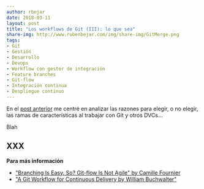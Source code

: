 ```yaml
---
author: rbejar
date: 2018-03-11
layout: post
title: "Los workflows de Git (III): lo que sea"
share-img: http://www.rubenbejar.com/img/share-img/GitMerge.png
tags:
- Git
- Gestión
- Desarrollo
- Devops
- Workflow con gestor de integración
- Feature branches
- Git-flow
- Integración continua
- Despliegue continuo
---
```


En el [post anterior]({{base.url}}/2018/XX/XX/) me centré en analizar las razones para elegir, o no elegir, las ramas de características al trabajar con Git y otros DVCs...

Blah

## XXX




**Para más información**
- ["Branching Is Easy. So? Git-flow Is Not Agile" by Camille Fournier](http://www.elidedbranches.com/2013/02/branching-is-easy-so.html)
- ["A Git Workflow for Continuous Delivery by William Buchwalter"](https://blogs.technet.microsoft.com/devops/2016/06/21/a-git-workflow-for-continuous-delivery/)
